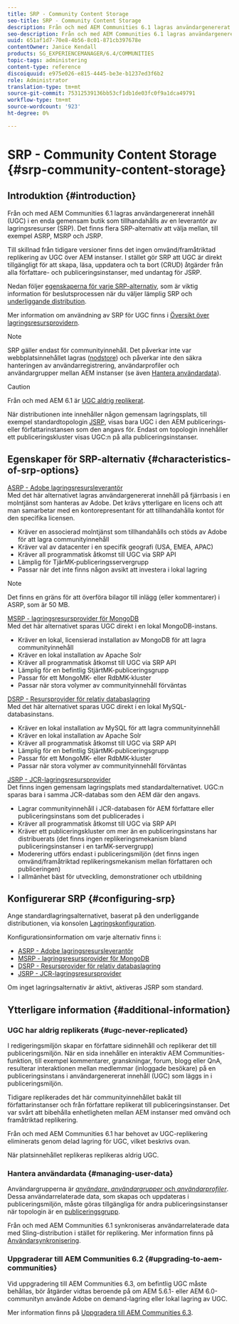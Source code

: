 ```yaml
---
title: SRP - Community Content Storage
seo-title: SRP - Community Content Storage
description: Från och med AEM Communities 6.1 lagras användargenererat innehåll (UGC) i en enda gemensam butik som tillhandahålls av en leverantör av lagringsresurser (SRP)
seo-description: Från och med AEM Communities 6.1 lagras användargenererat innehåll (UGC) i en enda gemensam butik som tillhandahålls av en leverantör av lagringsresurser (SRP)
uuid: 651af1d7-70e8-4b56-8c01-871cb397678e
contentOwner: Janice Kendall
products: SG_EXPERIENCEMANAGER/6.4/COMMUNITIES
topic-tags: administering
content-type: reference
discoiquuid: e975e026-e815-4445-be3e-b1237ed3f6b2
role: Administrator
translation-type: tm+mt
source-git-commit: 75312539136bb53cf1db1de03fc0f9a1dca49791
workflow-type: tm+mt
source-wordcount: '923'
ht-degree: 0%

---
```



# SRP - Community Content Storage {#srp-community-content-storage}

## Introduktion {#introduction}

Från och med AEM Communities 6.1 lagras användargenererat innehåll (UGC) i en enda gemensam butik som tillhandahålls av en leverantör av lagringsresurser (SRP). Det finns flera SRP-alternativ att välja mellan, till exempel ASRP, MSRP och JSRP.

Till skillnad från tidigare versioner finns det ingen omvänd/framåtriktad replikering av UGC över AEM instanser. I stället gör SRP att UGC är direkt tillgängligt för att skapa, läsa, uppdatera och ta bort (CRUD) åtgärder från alla författare- och publiceringsinstanser, med undantag för JSRP.

Nedan följer [egenskaperna för varje SRP-alternativ](#characteristics-of-srp-options), som är viktig information för beslutsprocessen när du väljer lämplig SRP och [underliggande distribution](topologies.md).

Mer information om användning av SRP för UGC finns i [Översikt över lagringsresursprovidern](srp.md).

>[!NOTE]
>
>SRP gäller endast för communityinnehåll. Det påverkar inte var webbplatsinnehållet lagras ([nodstore](../../help/sites-deploying/data-store-config.md)) och påverkar inte den säkra hanteringen av användarregistrering, användarprofiler och användargrupper mellan AEM instanser (se även [Hantera användardata](#managing-user-data)).

>[!CAUTION]
>
>Från och med AEM 6.1 är [UGC aldrig replikerat](#ugc-never-replicated).
>
>När distributionen inte innehåller någon gemensam lagringsplats, till exempel standardtopologin [JSRP](topologies.md#jsrp), visas bara UGC i den AEM publicerings- eller författarinstansen som den angavs för. Endast om topologin innehåller ett publiceringskluster visas UGC:n på alla publiceringsinstanser.

## Egenskaper för SRP-alternativ {#characteristics-of-srp-options}

[ASRP - Adobe lagringsresursleverantör](asrp.md)\
Med det här alternativet lagras användargenererat innehåll på fjärrbasis i en molntjänst som hanteras av Adobe. Det krävs ytterligare en licens och att man samarbetar med en kontorepresentant för att tillhandahålla kontot för den specifika licensen.

* Kräver en associerad molntjänst som tillhandahålls och stöds av Adobe för att lagra communityinnehåll
* Kräver val av datacenter i en specifik geografi (USA, EMEA, APAC)
* Kräver all programmatisk åtkomst till UGC via SRP API
* Lämplig för TjärMK-publiceringsservergrupp
* Passar när det inte finns någon avsikt att investera i lokal lagring

>[!NOTE]
>
>Det finns en gräns för att överföra bilagor till inlägg (eller kommentarer) i ASRP, som är 50 MB.

[MSRP - lagringsresursprovider för MongoDB](msrp.md)\
Med det här alternativet sparas UGC direkt i en lokal MongoDB-instans.

* Kräver en lokal, licensierad installation av MongoDB för att lagra communityinnehåll
* Kräver en lokal installation av Apache Solr
* Kräver all programmatisk åtkomst till UGC via SRP API
* Lämplig för en befintlig StjärtMK-publiceringsgrupp
* Passar för ett MongoMK- eller RdbMK-kluster
* Passar när stora volymer av communityinnehåll förväntas

[DSRP - Resursprovider för relativ databaslagring](dsrp.md)\
Med det här alternativet sparas UGC direkt i en lokal MySQL-databasinstans.

* Kräver en lokal installation av MySQL för att lagra communityinnehåll
* Kräver en lokal installation av Apache Solr
* Kräver all programmatisk åtkomst till UGC via SRP API
* Lämplig för en befintlig StjärtMK-publiceringsgrupp
* Passar för ett MongoMK- eller RdbMK-kluster
* Passar när stora volymer av communityinnehåll förväntas

[JSRP - JCR-lagringsresursprovider](jsrp.md)\
Det finns ingen gemensam lagringsplats med standardalternativet. UGC:n sparas bara i samma JCR-databas som den AEM där den angavs.

* Lagrar communityinnehåll i JCR-databasen för AEM författare eller publiceringsinstans som det publicerades i
* Kräver all programmatisk åtkomst till UGC via SRP API
* Kräver ett publiceringskluster om mer än en publiceringsinstans har distribuerats (det finns ingen replikeringsmekanism bland publiceringsinstanser i en tarMK-servergrupp)
* Moderering utförs endast i publiceringsmiljön (det finns ingen omvänd/framåtriktad replikeringsmekanism mellan författaren och publiceringen)
* I allmänhet bäst för utveckling, demonstrationer och utbildning

## Konfigurerar SRP {#configuring-srp}

Ange standardlagringsalternativet, baserat på den underliggande distributionen, via konsolen [Lagringskonfiguration](srp-config.md).

Konfigurationsinformation om varje alternativ finns i:

* [ASRP - Adobe lagringsresursleverantör](asrp.md)
* [MSRP - lagringsresursprovider för MongoDB](msrp.md)
* [DSRP - Resursprovider för relativ databaslagring](dsrp.md)
* [JSRP - JCR-lagringsresursprovider](jsrp.md)

Om inget lagringsalternativ är aktivt, aktiveras JSRP som standard.

## Ytterligare information {#additional-information}

### UGC har aldrig replikerats {#ugc-never-replicated}

I redigeringsmiljön skapar en författare sidinnehåll och replikerar det till publiceringsmiljön. När en sida innehåller en interaktiv AEM Communities-funktion, till exempel kommentarer, granskningar, forum, blogg eller QnA, resulterar interaktionen mellan medlemmar (inloggade besökare) på en publiceringsinstans i användargenererat innehåll (UGC) som läggs in i publiceringsmiljön.

Tidigare replikerades det här communityinnehållet bakåt till författarinstanser och från författare replikerat till publiceringsinstanser. Det var svårt att bibehålla enhetligheten mellan AEM instanser med omvänd och framåtriktad replikering.

Från och med AEM Communities 6.1 har behovet av UGC-replikering eliminerats genom delad lagring för UGC, vilket beskrivs ovan.

När platsinnehållet replikeras replikeras aldrig UGC.

### Hantera användardata {#managing-user-data}

Användargrupperna är [*användare*, *användargrupper* och *användarprofiler*](users.md). Dessa användarrelaterade data, som skapas och uppdateras i publiceringsmiljön, måste göras tillgängliga för andra publiceringsinstanser när topologin är en [publiceringsgrupp](../../help/sites-deploying/recommended-deploys.md#tarmk-farm).

Från och med AEM Communities 6.1 synkroniseras användarrelaterade data med Sling-distribution i stället för replikering. Mer information finns på [Användarsynkronisering](sync.md).

### Uppgraderar till AEM Communities 6.2 {#upgrading-to-aem-communities}

Vid uppgradering till AEM Communities 6.3, om befintlig UGC måste behållas, bör åtgärder vidtas beroende på om AEM 5.6.1- eller AEM 6.0-communityn använde Adobe on demand-lagring eller lokal lagring av UGC.

Mer information finns på [Uppgradera till AEM Communities 6.3](upgrade.md).
